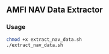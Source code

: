 

## AMFI NAV Data Extractor  
### Usage  
```bash
chmod +x extract_nav_data.sh
./extract_nav_data.sh
